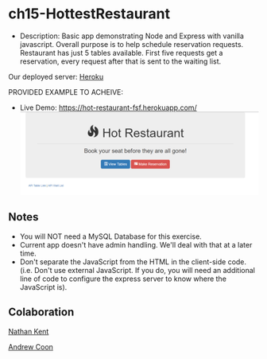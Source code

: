 # ch15-HottestRestaurant

* Description: Basic app demonstrating Node and Express with vanilla javascript. Overall purpose is to help schedule reservation requests. Restaurant has just 5 tables available. First five requests get a reservation, every request after that is sent to the waiting list.

Our deployed server: [Heroku](https://dry-bayou-00961.herokuapp.com/)

PROVIDED EXAMPLE TO ACHEIVE:
* Live Demo: <https://hot-restaurant-fsf.herokuapp.com/>
![Hot Restaurant Image](Images/HotRestaurant.png)

## Notes

* You will NOT need a MySQL Database for this exercise.
* Current app doesn't have admin handling. We'll deal with that at a later time.
* Don't separate the JavaScript from the HTML in the client-side code. (i.e. Don't use external JavaScript. If you do, you will need an additional line of code to configure the express server to know where the JavaScript is).

## Colaboration

[Nathan Kent](https://github.com/ngkent75)

[Andrew Coon](https://github.com/accoon)